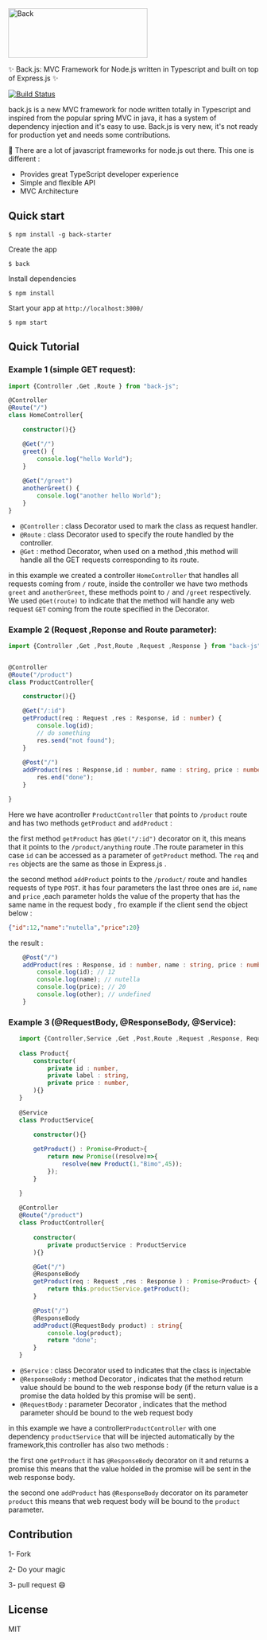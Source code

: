 
<img alt="Back" title="Back" src="http://gdurl.com/58Bm" width="280" height="100">

:sparkles: Back.js: MVC Framework for Node.js written in Typescript and built on top of Express.js :sparkles:

[![Build Status](https://travis-ci.org/bougarfaoui/back.svg?branch=master)](https://travis-ci.org/bougarfaoui/back)

back.js is a new MVC framework for node written totally in Typescript and inspired from the popular spring MVC in java,
it has a system of dependency injection and it's easy to use. Back.js is very new, it's not ready for production yet and needs some contributions.

:star2: There are a lot of javascript frameworks for node.js out there. This one is different :
 - Provides great TypeScript developer experience
 - Simple and flexible API
 - MVC Architecture
 
## Quick start

```
$ npm install -g back-starter
```
Create the app
```
$ back
```
Install dependencies
```
$ npm install
```
Start your app at ``` http://localhost:3000/ ```
```
$ npm start
```
## Quick Tutorial
### Example 1 (simple GET request):
```ts
import {Controller ,Get ,Route } from "back-js";

@Controller
@Route("/")
class HomeController{

    constructor(){}

    @Get("/")
    greet() {
        console.log("hello World");
    }
    
    @Get("/greet")
    anotherGreet() {
        console.log("another hello World");
    }
} 

```
 - ```@Controller``` : class Decorator used to mark the class as request handler.
 - ```@Route``` : class Decorator used to specify the route handled by the controller.
 - ```@Get``` : method Decorator, when used on a method ,this method will handle all the GET requests corresponding to its route.

in this example we created a controller ```HomeController``` that handles all requests coming from ```/``` route, inside the controller we have two methods ```greet``` and ```anotherGreet```, these methods point to ```/``` and ```/greet``` respectively. We used ```@Get(route)``` to indicate that the method will handle any web request ```GET``` coming from the route specified in the Decorator.


### Example 2 (Request ,Reponse and Route parameter):
```ts
import {Controller ,Get ,Post,Route ,Request ,Response } from "back-js";


@Controller
@Route("/product")
class ProductController{

    constructor(){}

    @Get("/:id")
    getProduct(req : Request ,res : Response, id : number) {
        console.log(id);
        // do something
        res.send("not found");
    }
    
    @Post("/")
    addProduct(res : Response,id : number, name : string, price : number){
        res.end("done");
    }

}
```
Here we have acontroller ```ProductController``` that points to ```/product``` route and has two methods ```getProduct``` and ```addProduct``` :

the first method ```getProduct``` has ```@Get("/:id")``` decorator on it, this means that it points to the ```/product/anything``` route .The route parameter in this case ```id``` can be accessed as a parameter of ```getProduct``` method. The ```req``` and ```res``` objects are the same as those in Express.js .

the second method ```addProduct``` points to the ```/product/``` route and handles requests of type ```POST```. it has four parameters the last three ones are ```id```, ```name``` and ```price``` ,each parameter holds the value of the property that has the same name in the request body , fro example if the client send the object below :

```json
{"id":12,"name":"nutella","price":20}
```

the result :
```ts
    @Post("/")
    addProduct(res : Response, id : number, name : string, price : number, other : string){
        console.log(id); // 12
        console.log(name); // nutella
        console.log(price); // 20
        console.log(other); // undefined
    }
```
 
### Example 3 (@RequestBody, @ResponseBody, @Service):
 
 ```ts
    import {Controller,Service ,Get ,Post,Route ,Request ,Response, RequestBody, ResponseBody } from "back-js";
    
    class Product{
        constructor(
            private id : number,
            private label : string,
            private price : number,
        ){}
    }
    
    @Service
    class ProductService{
    
        constructor(){}

        getProduct() : Promise<Product>{
            return new Promise((resolve)=>{
                resolve(new Product(1,"Bimo",45));
            });
        }

    }
   
    @Controller
    @Route("/product")
    class ProductController{
    
        constructor(
            private productService : ProductService
        ){}

        @Get("/")
        @ResponseBody
        getProduct(req : Request ,res : Response ) : Promise<Product> {
            return this.productService.getProduct();
        }   

        @Post("/")
        @ResponseBody
        addProduct(@RequestBody product) : string{
            console.log(product);
            return "done";
        }
    } 
 
 ```
 - ```@Service``` : class Decorator used to indicates that the class is injectable
 - ```@ResponseBody``` : method Decorator , indicates that the method return value should be bound to the web response body (if the return value is a promise the data holded by this promise will be sent).
 - ```@RequestBody``` : parameter Decorator , indicates that the method parameter should be bound to the web request body
 
in this example we have a controller```ProductController``` with one dependency ```productService``` that will be injected automatically by the framework,this controller has also two methods :

the first one ```getProduct``` it has ```@ResponseBody``` decorator on it and returns a promise this means that the value holded in the promise will be sent in the web response body.

the second one ```addProduct``` has ```@ResponseBody``` decorator on its parameter ```product``` this means that web request body will be bound to the ```product``` parameter.

## Contribution

1- Fork

2- Do your magic

3- pull request :smile:

## License

MIT
